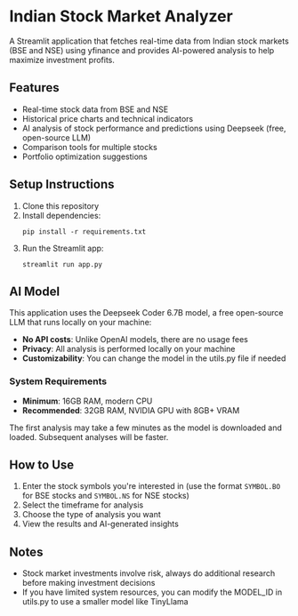 # Indian Stock Market Analyzer

A Streamlit application that fetches real-time data from Indian stock markets (BSE and NSE) using yfinance and provides AI-powered analysis to help maximize investment profits.

## Features

- Real-time stock data from BSE and NSE
- Historical price charts and technical indicators
- AI analysis of stock performance and predictions using Deepseek (free, open-source LLM)
- Comparison tools for multiple stocks
- Portfolio optimization suggestions

## Setup Instructions

1. Clone this repository
2. Install dependencies:
   ```
   pip install -r requirements.txt
   ```
3. Run the Streamlit app:
   ```
   streamlit run app.py
   ```


## AI Model

This application uses the Deepseek Coder 6.7B model, a free open-source LLM that runs locally on your machine:

- **No API costs**: Unlike OpenAI models, there are no usage fees
- **Privacy**: All analysis is performed locally on your machine
- **Customizability**: You can change the model in the utils.py file if needed

### System Requirements

- **Minimum**: 16GB RAM, modern CPU
- **Recommended**: 32GB RAM, NVIDIA GPU with 8GB+ VRAM

The first analysis may take a few minutes as the model is downloaded and loaded. Subsequent analyses will be faster.

## How to Use

1. Enter the stock symbols you're interested in (use the format `SYMBOL.BO` for BSE stocks and `SYMBOL.NS` for NSE stocks)
2. Select the timeframe for analysis
3. Choose the type of analysis you want
4. View the results and AI-generated insights

## Notes

- Stock market investments involve risk, always do additional research before making investment decisions
- If you have limited system resources, you can modify the MODEL_ID in utils.py to use a smaller model like TinyLlama 